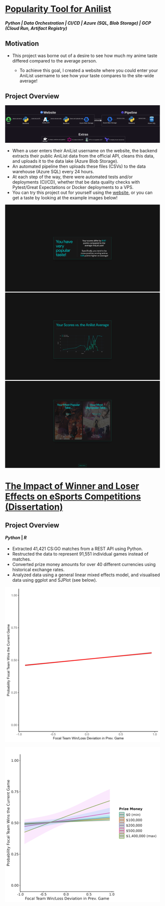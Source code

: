 # [Popularity Tool for Anilist](https://github.com/kay-mw/anilist-popularity-project)

##### _Python_ | _Data Orchestration_ | _CI/CD_ | _Azure (SQL, Blob Storage)_ | _GCP (Cloud Run, Artifact Registry)_

## Motivation

- This project was borne out of a desire to see how much my anime taste differed
  compared to the average person.

  - To achieve this goal, I created a website where you could enter your AniList
    username to see how your taste compares to the site-wide average!

## Project Overview

![project workflow diagram](./media/pop_project_diagram.png)

- When a user enters their AniList username on the website, the backend extracts
  their public AniList data from the official API, cleans this data, and uploads
  it to the data lake (Azure Blob Storage).
- An automated pipeline then uploads these files (CSVs) to the data warehouse
  (Azure SQL) every 24 hours.
- At each step of the way, there were automated tests and/or deployments
  (CI/CD), whether that be data quality checks with Pytest/Great Expectations or
  Docker deployments to a VPS.
- You can try this project out for yourself using the <a
  href="https://pop-tool-anilist-ftybdinz2q-nw.a.run.app/" target="_blank">website</a>, or
  you can get a taste by looking at the example images below!

![taste message](./media/example_dash_msg.png)
![plot of user vs. average taste](./media/example_dash_plot.png)
![most and least popular take](./media/example_dash_anime.png)

# [The Impact of Winner and Loser Effects on eSports Competitions (Dissertation)](https://github.com/kay-mw/esports_wleffects)

## Project Overview

#### _Python_ | _R_

- Extracted 41,421 CS:GO matches from a REST API using Python.
- Restructed the data to represent 91,551 individual games instead of matches.
- Converted prize money amounts for over 40 different currencies using
  historical exchange rates.
- Analyzed data using a general linear mixed effects model, and visualised data
  using ggplot and SJPlot (see below).

![main winner/loser effect](./media/main_wl_effect.png)

![prize money winner/loser effect interaction](./media/wl_money_interaction.png)
